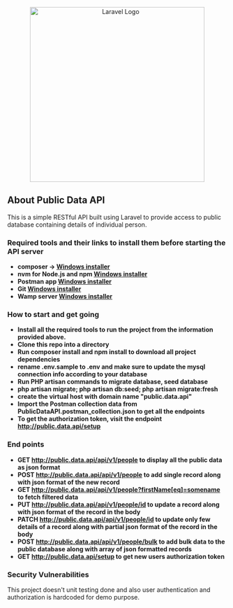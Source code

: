 <p align="center">
    <img src="https://raw.githubusercontent.com/laravel/art/master/logo-lockup/5%20SVG/2%20CMYK/1%20Full%20Color/laravel-logolockup-cmyk-red.svg" width="400" alt="Laravel Logo">
</p>

## About Public Data API

This is a simple RESTful API built using Laravel to provide access to public database containing details of individual person.

### Required tools and their links to install them before starting the API server

- **composer -> [Windows installer](https://getcomposer.org/Composer-Setup.exe)**
- **nvm for Node.js and npm [Windows installer](https://github.com/coreybutler/nvm-windows/releases/download/1.1.11/nvm-setup.exe)**
- **Postman app [Windows installer](https://dl.pstmn.io/download/latest/win64)**
- **Git [Windows installer](https://github.com/git-for-windows/git/releases/download/v2.41.0.windows.1/Git-2.41.0-64-bit.exe)**
- **Wamp server [Windows installer](https://sourceforge.net/projects/wampserver/files/WampServer%203/WampServer%203.0.0/wampserver3.3.0_x64.exe/download)**

### How to start and get going

- **Install all the required tools to run the project from the information provided above.**
- **Clone this repo into a directory**
- **Run composer install and npm install to download all project dependencies**
- **rename .env.sample to .env and make sure to update the mysql connection info according to your database**
- **Run PHP artisan commands to migrate database, seed database**
- **php artisan migrate; php artisan db:seed; php artisan migrate:fresh**
- **create the virtual host with domain name "public.data.api"**
- **Import the Postman collection data from PublicDataAPI.postman_collection.json to get all the endpoints**
- **To get the authorization token, visit the endpoint http://public.data.api/setup**

### End points

- **GET http://public.data.api/api/v1/people to display all the public data as json format**
- **POST http://public.data.api/api/v1/people to add single record along with json format of the new record**
- **GET http://public.data.api/api/v1/people?firstName[eq]=somename to fetch filtered data**
- **PUT http://public.data.api/api/v1/people/id to update a record along with json format of the record in the body**
- **PATCH http://public.data.api/api/v1/people/id to update only few details of a record along with partial json format of the record in the body**
- **POST http://public.data.api/api/v1/people/bulk to add bulk data to the public database along with array of json formatted records**
- **GET http://public.data.api/setup to get new users authorization token**

### Security Vulnerabilities

This project doesn't unit testing done and also user authentication and authorization is hardcoded for demo purpose.
